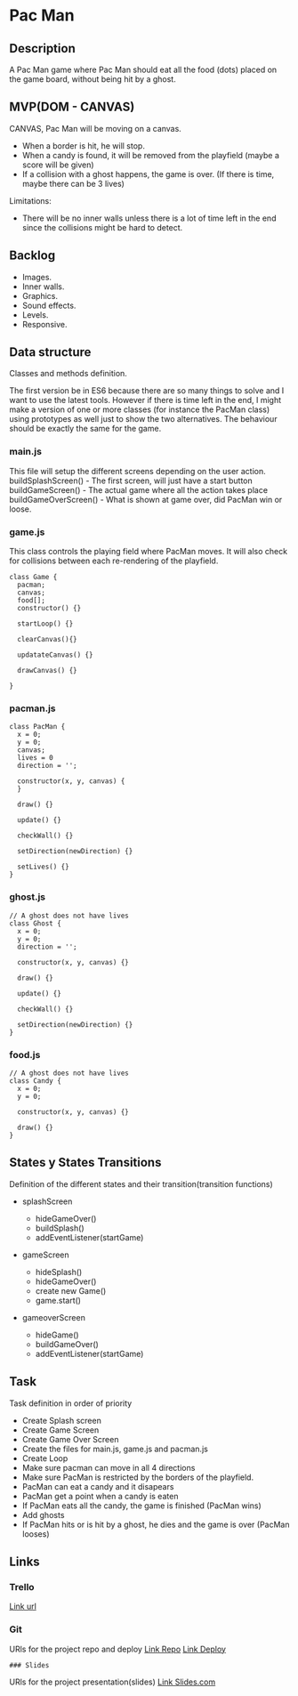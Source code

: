 # Pac Man

## Description

A Pac Man game where Pac Man should eat all the food (dots) placed on the game board, without being hit by a ghost.


## MVP(DOM - CANVAS)

CANVAS, Pac Man will be moving on a canvas. 
 - When a border is hit, he will stop. 
 - When a candy is found, it will be removed from the playfield (maybe a score will be given)
 - If a collision with a ghost happens, the game is over. (If there is time, maybe there can be 3 lives)

Limitations:
 - There will be no inner walls unless there is a lot of time left in the end since the collisions might be hard to detect.


## Backlog
  - Images.
  - Inner walls.
  - Graphics.
  - Sound effects.
  - Levels.
  - Responsive.


## Data structure
Classes and methods definition.

The first version be in ES6 because there are so many things to solve and I want to use the latest tools. However if there is time left in the end, I might make a version of one or more classes (for instance the PacMan class) using prototypes as well just to show the two alternatives. The behaviour should be exactly the same for the game.

### main.js
This file will setup the different screens depending on the user action.
buildSplashScreen()  - The first screen, will just have a start button
buildGameScreen() - The actual game where all the action takes place
buildGameOverScreen() - What is shown at game over, did PacMan win or loose.

### game.js
This class controls the playing field where PacMan moves. It will also check for collisions between each re-rendering of the playfield.
```
class Game {
  pacman;
  canvas;
  food[];
  constructor() {}

  startLoop() {}

  clearCanvas(){}

  updatateCanvas() {}

  drawCanvas() {}

}
```

### pacman.js
```
class PacMan {
  x = 0;
  y = 0;
  canvas;
  lives = 0
  direction = '';

  constructor(x, y, canvas) {
  }

  draw() {}

  update() {}

  checkWall() {}

  setDirection(newDirection) {}

  setLives() {}
}
```


### ghost.js
```
// A ghost does not have lives
class Ghost {
  x = 0;
  y = 0;
  direction = '';

  constructor(x, y, canvas) {}

  draw() {}

  update() {}

  checkWall() {}

  setDirection(newDirection) {}
}
```


### food.js
```
// A ghost does not have lives
class Candy {
  x = 0;
  y = 0;

  constructor(x, y, canvas) {}

  draw() {}
}
```


## States y States Transitions
Definition of the different states and their transition(transition functions)

  - splashScreen
    - hideGameOver()
    - buildSplash()
    - addEventListener(startGame)
    
  - gameScreen
    - hideSplash()
    - hideGameOver()
    - create new Game()
    - game.start()
  
  - gameoverScreen
    - hideGame()
    - buildGameOver()
    - addEventListener(startGame) 



## Task
Task definition in order of priority
 - Create Splash screen
 - Create Game Screen
 - Create Game Over Screen
 - Create the files for main.js, game.js and pacman.js
 - Create Loop
 - Make sure pacman can move in all 4 directions
 - Make sure PacMan is restricted by the borders of the playfield.
 - PacMan can eat a candy and it disapears
 - PacMan get a point when a candy is eaten
 - If PacMan eats all the candy, the game is finished (PacMan wins)
 - Add ghosts
 - If PacMan hits or is hit by a ghost, he dies and the game is over (PacMan looses)

 
## Links


### Trello
[Link url](https://trello.com)


  ### Git
URls for the project repo and deploy
[Link Repo](http://github.com)
  [Link Deploy](http://github.com)


    ### Slides
URls for the project presentation(slides)
[Link Slides.com](http://slides.com)
